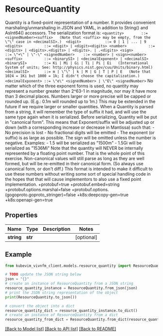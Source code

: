 # ResourceQuantity

Quantity is a fixed-point representation of a number. It provides convenient marshaling/unmarshaling in JSON and YAML, in addition to String() and AsInt64() accessors.  The serialization format is:  ``` <quantity>        ::= <signedNumber><suffix>   (Note that <suffix> may be empty, from the \"\" case in <decimalSI>.)  <digit>           ::= 0 | 1 | ... | 9 <digits>          ::= <digit> | <digit><digits> <number>          ::= <digits> | <digits>.<digits> | <digits>. | .<digits> <sign>            ::= \"+\" | \"-\" <signedNumber>    ::= <number> | <sign><number> <suffix>          ::= <binarySI> | <decimalExponent> | <decimalSI> <binarySI>        ::= Ki | Mi | Gi | Ti | Pi | Ei   (International System of units; See: http://physics.nist.gov/cuu/Units/binary.html)  <decimalSI>       ::= m | \"\" | k | M | G | T | P | E   (Note that 1024 = 1Ki but 1000 = 1k; I didn't choose the capitalization.)  <decimalExponent> ::= \"e\" <signedNumber> | \"E\" <signedNumber> ```  No matter which of the three exponent forms is used, no quantity may represent a number greater than 2^63-1 in magnitude, nor may it have more than 3 decimal places. Numbers larger or more precise will be capped or rounded up. (E.g.: 0.1m will rounded up to 1m.) This may be extended in the future if we require larger or smaller quantities.  When a Quantity is parsed from a string, it will remember the type of suffix it had, and will use the same type again when it is serialized.  Before serializing, Quantity will be put in \"canonical form\". This means that Exponent/suffix will be adjusted up or down (with a corresponding increase or decrease in Mantissa) such that:  - No precision is lost - No fractional digits will be emitted - The exponent (or suffix) is as large as possible.  The sign will be omitted unless the number is negative.  Examples:  - 1.5 will be serialized as \"1500m\" - 1.5Gi will be serialized as \"1536Mi\"  Note that the quantity will NEVER be internally represented by a floating point number. That is the whole point of this exercise.  Non-canonical values will still parse as long as they are well formed, but will be re-emitted in their canonical form. (So always use canonical form, or don't diff.)  This format is intended to make it difficult to use these numbers without writing some sort of special handling code in the hopes that that will cause implementors to also use a fixed point implementation.  +protobuf=true +protobuf.embed=string +protobuf.options.marshal=false +protobuf.options.(gogoproto.goproto_stringer)=false +k8s:deepcopy-gen=true +k8s:openapi-gen=true

## Properties

Name | Type | Description | Notes
------------ | ------------- | ------------- | -------------
**string** | **str** |  | [optional] 

## Example

```python
from kubevim_vivnfm_client.models.resource_quantity import ResourceQuantity

# TODO update the JSON string below
json = "{}"
# create an instance of ResourceQuantity from a JSON string
resource_quantity_instance = ResourceQuantity.from_json(json)
# print the JSON string representation of the object
print(ResourceQuantity.to_json())

# convert the object into a dict
resource_quantity_dict = resource_quantity_instance.to_dict()
# create an instance of ResourceQuantity from a dict
resource_quantity_from_dict = ResourceQuantity.from_dict(resource_quantity_dict)
```
[[Back to Model list]](../README.md#documentation-for-models) [[Back to API list]](../README.md#documentation-for-api-endpoints) [[Back to README]](../README.md)


